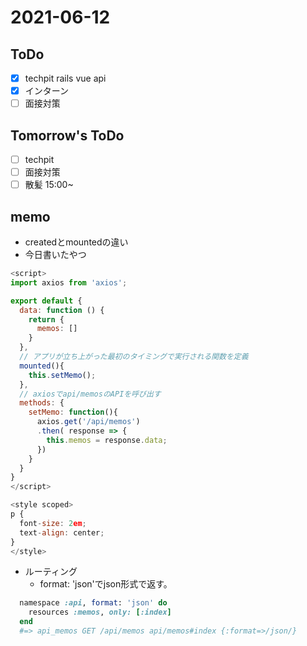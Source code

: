 # 2021-06-12

## ToDo
- [x] techpit rails vue api
- [x] インターン
- [ ] 面接対策
## Tomorrow's ToDo
- [ ] techpit
- [ ] 面接対策
- [ ] 散髪 15:00~
## memo
- createdとmountedの違い
- 今日書いたやつ
```js
<script>
import axios from 'axios';

export default {
  data: function () {
    return {
      memos: []
    }
  },
  // アプリが立ち上がった最初のタイミングで実行される関数を定義
  mounted(){
    this.setMemo();
  },
  // axiosでapi/memosのAPIを呼び出す
  methods: {
    setMemo: function(){
      axios.get('/api/memos')
      .then( response => {
        this.memos = response.data;
      })
    }
  }
}
</script>

<style scoped>
p {
  font-size: 2em;
  text-align: center;
}
</style>
```

- ルーティング
	- format: 'json'でjson形式で返す。
```rb
  namespace :api, format: 'json' do
    resources :memos, only: [:index]
  end
  #=> api_memos GET /api/memos api/memos#index {:format=>/json/}
```


